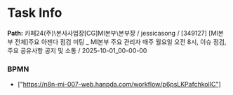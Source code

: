 # Task Info

**Path:** 카페24(주)\본사사업장\[CG]MI본부\본부장 / jessicasong / [349127] [MI본부 전체]주요 아젠다 점검 미팅 _ MI본부 주요 관리자 매주 월요일 오전 8시, 이슈 점검, 주요 공유사항 공지 및 소통 / 2025-10-01_00-00-00

### BPMN
- ["https://n8n-mi-007-web.hanpda.com/workflow/p6psLKPafchkolIC"]


